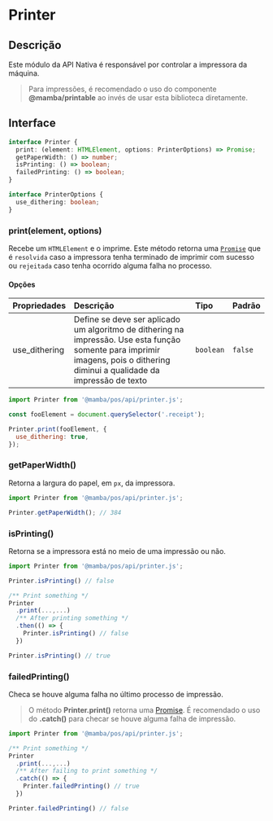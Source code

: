 # Printer

## Descrição

Este módulo da API Nativa é responsável por controlar a impressora da máquina.

> Para impressões, é recomendado o uso do componente **@mamba/printable** ao invés de usar esta biblioteca diretamente.

## Interface

```ts
interface Printer {
  print: (element: HTMLElement, options: PrinterOptions) => Promise;
  getPaperWidth: () => number;
  isPrinting: () => boolean;
  failedPrinting: () => boolean;
}

interface PrinterOptions {
  use_dithering: boolean;
}
```

### print(element, options)

Recebe um `HTMLElement` e o imprime. Este método retorna uma [`Promise`](https://developer.mozilla.org/pt-BR/docs/Web/JavaScript/Reference/Global_Objects/Promise) que é `resolvida` caso a impressora tenha terminado de imprimir com sucesso ou `rejeitada` caso tenha ocorrido alguma falha no processo.

#### Opções

| Propriedades  | Descrição                                                                                                                                                                     | Tipo      | Padrão  |
| :------------ | :---------------------------------------------------------------------------------------------------------------------------------------------------------------------------- | :-------- | :------ |
| use_dithering | Define se deve ser aplicado um algoritmo de dithering na impressão. Use esta função somente para imprimir imagens, pois o dithering diminui a qualidade da impressão de texto | `boolean` | `false` |

```js
import Printer from '@mamba/pos/api/printer.js';

const fooElement = document.querySelector('.receipt');

Printer.print(fooElement, {
  use_dithering: true,
});
```

### getPaperWidth()

Retorna a largura do papel, em `px`, da impressora.

```js
import Printer from '@mamba/pos/api/printer.js';

Printer.getPaperWidth(); // 384
```

### isPrinting()

Retorna se a impressora está no meio de uma impressão ou não.

```js
import Printer from '@mamba/pos/api/printer.js';

Printer.isPrinting() // false

/** Print something */
Printer
  .print(...,...)
  /** After printing something */
  .then(() => {
    Printer.isPrinting() // false
  })

Printer.isPrinting() // true
```

### failedPrinting()

Checa se houve alguma falha no último processo de impressão.

> O método **Printer.print()** retorna uma [Promise](https://developer.mozilla.org/pt-BR/docs/Web/JavaScript/Reference/Global_Objects/Promise). É recomendado o uso do **.catch()** para checar se houve alguma falha de impressão.

```js
import Printer from '@mamba/pos/api/printer.js';

/** Print something */
Printer
  .print(...,...)
  /** After failing to print something */
  .catch(() => {
    Printer.failedPrinting() // true
  })

Printer.failedPrinting() // false
```
